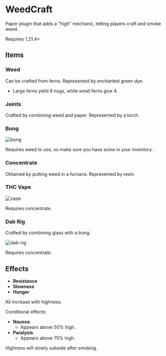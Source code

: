 # WeedCraft

Paper plugin that adds a "high" mechanic, letting players craft and smoke weed.

Requires 1.21.4+

## Items

### Weed

Can be crafted from ferns. Represented by enchanted green dye.
- Large ferns yield 8 nugs, while small ferns give 4.

### Joints

Crafted by combining weed and paper. Represented by a torch.

### Bong

![bong](https://github.com/user-attachments/assets/57a00f23-f080-4358-b13f-cfc6f84c32c3)

Requires weed to use, so make sure you have some in your inventory.

### Concentrate

Obtained by putting weed in a furnace. Represented by resin.

### THC Vape

![vape](https://github.com/user-attachments/assets/3e251051-79cf-45eb-9517-892e184c8e3b)

Requires concentrate.

### Dab Rig

Crafted by combining glass with a bong.

![dab-rig](https://github.com/user-attachments/assets/f9351e42-e6c3-4dea-8ef5-bffd2e4e50b3)

Requires concentrate.

## Effects

- **Resistance**
- **Slowness**
- **Hunger**

All increase with highness.

Conditional effects:

- **Nausea**
  - Appears above 50% high.
- **Paralysis**
  - Appears above 75% high.

Highness will slowly subside after smoking.
